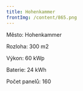 ```yaml
---
title: Hohenkammer
frontImg: /content/865.png
---
```

Město: Hohenkammer

Rozloha: 300 m2

Výkon: 60 kWp

Baterie:  24 kWh

Počet panelů: 160